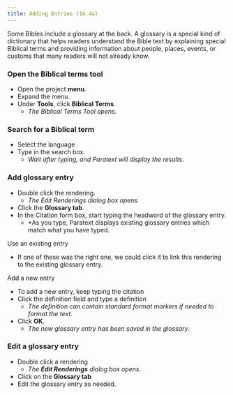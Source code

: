 ```yaml
---
title: Adding Entries (1A.4a)
---
```

Some Bibles include a glossary at the back. A glossary is a special kind of dictionary that helps readers understand the Bible text by explaining special Biblical terms and providing information about people, places, events, or customs that many readers will not already know.

### Open the Biblical terms tool

-   Open the project **menu**.
-   Expand the menu.
-   Under **Tools**, click **Biblical Terms**.
    -  *The Biblical Terms Tool opens*.

### Search for a Biblical term

-   Select the language
-   Type in the search box.
    -  *Wait after typing, and Paratext will display the results*.

### Add glossary entry

-   Double click the rendering.
    -  *The Edit Renderings dialog box opens*
-   Click the **Glossary tab**.
-   In the Citation form box, start typing the headword of the glossary entry.
    -  *As you type, Paratext displays existing glossary entries which match what you have typed.

Use an existing entry
-    If one of these was the right one, we could click it to link this rendering to the existing glossary entry.

Add a new entry  
-   To add a new entry, keep typing the citation
-   Click the definition field and type a definition
    -  *The definition can contain standard format markers if needed to format the text*.
-   Click **OK**.
    -  *The new glossary entry has been saved in the glossary*.

### Edit a glossary entry

-   Double click a rendering
    -  *The **Edit Renderings** dialog box opens*.
-   Click on the **Glossary tab**
-   Edit the glossary entry as needed.

